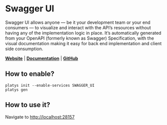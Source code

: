 # Swagger UI

Swagger UI allows anyone — be it your development team or your end consumers — to visualize and interact with the API’s resources without having any of the implementation logic in place. It’s automatically generated from your OpenAPI (formerly known as Swagger) Specification, with the visual documentation making it easy for back end implementation and client side consumption.

**[Website](https://swagger.io/tools/swagger-ui/)** | **[Documentation](https://swagger.io/docs/open-source-tools/swagger-ui/)** | **[GitHub](https://github.com/swagger-api/swagger-ui)**

## How to enable?

```
platys init --enable-services SWAGGER_UI
platys gen
```

## How to use it?

Navigate to <http://localhost:28157>